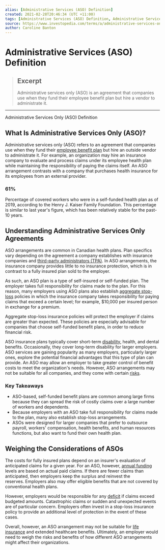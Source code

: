 ```yaml
---
alias: [Administrative Services (ASO) Definition]
created: 2021-02-28T20:46:34 (UTC +11:00)
tags: [Administrative Services (ASO) Definition, Administrative Services Only (ASO) Definition]
source: https://www.investopedia.com/terms/a/administrative-services-only.asp
author: Caroline Banton
---
```


# Administrative Services (ASO) Definition

> ## Excerpt
> Administrative services only (ASO) is an agreement that companies use when they fund their employee benefit plan but hire a vendor to administrate it.

---

Administrative Services Only (ASO) Definition
## What Is Administrative Services Only (ASO)?

Administrative services only (ASO) refers to an agreement that companies use when they fund their [employee benefit plan](https://www.investopedia.com/terms/e/employer_sponsored_plan.asp) but hire an outside vendor to administrate it. For example, an organization may hire an insurance company to evaluate and process claims under its employee health plan while maintaining the responsibility of paying the claims itself. An ASO arrangement contrasts with a company that purchases health insurance for its employees from an external provider.

### 61%

Percentage of covered workers who were in a self-funded health plan as of 2019, according to the Henry J. Kaiser Family Foundation. This percentage is similar to last year's figure, which has been relatively stable for the past-10 years.

## Understanding Administrative Services Only Agreements

ASO arrangements are common in Canadian health plans. Plan specifics vary depending on the agreement a company establishes with insurance companies and [third-party administrators (TPA)](https://www.investopedia.com/terms/t/third-party-claims-administrator.asp). In ASO arrangements, the insurance company provides little to no insurance protection, which is in contrast to a fully insured plan sold to the employer.

As such, an ASO plan is a type of self-insured or self-funded plan. The employer takes full responsibility for claims made to the plan. For this reason, many employers using ASO plans also establish [aggregate stop-loss](https://www.investopedia.com/terms/a/aggregate-stop-loss-insurance.asp) policies in which the insurance company takes responsibility for paying claims that exceed a certain level; for example, $10,000 per insured person in exchange for a premium.

Aggregate stop-loss insurance policies will protect the employer if claims are greater than expected. These policies are especially advisable for companies that choose self-funded benefit plans, in order to reduce financial risk.

ASO insurance plans typically cover short-term [disability](https://www.investopedia.com/terms/d/disability-insurance.asp), health, and dental benefits. Occasionally, they cover long-term disability for larger employers. ASO services are gaining popularity as many employers, particularly larger ones, explore the potential financial advantages that this type of plan can provide. An ASO may allow an employer to take greater control of benefit costs to meet the organization's needs. However, ASO arrangements may not be suitable for all companies, and they come with certain [risks](https://www.investopedia.com/terms/r/risk.asp). 

### Key Takeaways

-   ASO-based, self-funded benefit plans are common among large firms because they can spread the risk of costly claims over a large number of workers and dependents.
-   Because employers with an ASO take full responsibility for claims made to the plan, many also establish stop-loss arrangements.
-   ASOs were designed for larger companies that prefer to outsource payroll, workers' compensation, health benefits, and human resources functions, but also want to fund their own health plan. 

## Weighing the Considerations of ASOs

The costs for fully insured plans depend on an insurer's evaluation of anticipated claims for a given year. For an ASO, however, [annual funding](https://www.investopedia.com/articles/personal-finance/092613/pay-attention-your-funds-expense-ratio.asp) levels are based on actual paid claims. If there are fewer claims than anticipated, then employers keep the surplus and reinvest the reserves. Employers also may offer eligible benefits that are not covered by conventional health plans. 

However, employers would be responsible for any [deficit](https://www.investopedia.com/terms/d/deficit.asp) if claims exceed budgeted amounts. Catastrophic claims or sudden and unexpected events are of particular concern. Employers often invest in a stop-loss insurance policy to provide an additional level of protection in the event of these cases.

Overall, however, an ASO arrangement may not be suitable for [life insurance](https://www.investopedia.com/terms/l/lifeinsurance.asp) and extended healthcare benefits. Ultimately, an employer would need to weigh the risks and benefits of how different ASO arrangements might affect their organizations.
